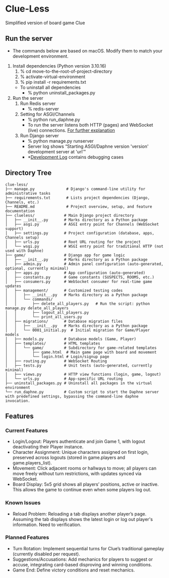 # Clue-Less
Simplified version of board game Clue

## Run the server
- The commands below are based on macOS. Modify them to match your development environment.
1. Install dependencies (Python version 3.10.16)
    1. % cd move-to-the-root-of-project-directory
    2. % activate-virtual-environment
    3. % pip install -r requirements.txt
    * To uninstall all dependencies
        - % python uninstall_packages.py
2. Run the server
    1. Run Redis server
        - % redis-server
    2. Setting for ASGI/Channels
        - % python run_daphne.py
        * To run the server listens both HTTP (pages) and WebSocket (live) connections. [For further explanation](https://www.notion.so/hyunjinkimdeveloper/Clue-Less-1a421801a53980059dbcc9c29b1b382f#1a821801a53980b39c8ced3d368ff56d)<br>
    3. Run Django server
        - % python manage.py runserver
        * Server log shows “Starting ASGI/Daphne version 'version' development server at 'url'"
        * *[Development Log](https://hyunjinkimdeveloper.notion.site/Clue-Less-1a421801a53980059dbcc9c29b1b382f?pvs=4) contains debugging cases<br>


## Directory Tree
```
clue-less/
├── manage.py              # Django's command-line utility for administrative tasks
├── requirements.txt       # Lists project dependencies (Django, Channels, etc.)
├── README.md              # Project overview, setup, and feature documentation
├── clueless/             # Main Django project directory
│   ├── __init__.py       # Marks directory as a Python package
│   ├── asgi.py           # ASGI entry point for Channels (WebSocket support)
│   ├── settings.py       # Project configuration (database, apps, Channels setup)
│   ├── urls.py           # Root URL routing for the project
│   └── wsgi.py           # WSGI entry point for traditional HTTP (not used with Daphne)
├── game/                 # Django app for game logic
│   ├── __init__.py       # Marks directory as a Python package
│   ├── admin.py          # Admin panel configuration (auto-generated, optional, currently minimal)
│   ├── apps.py           # App configuration (auto-generated)
│   ├── constants.py      # Game constants (SUSPECTS, ROOMS, etc.)
│   ├── consumers.py      # WebSocket consumer for real-time game updates
│   ├── management/       # Customized testing codes
│   │   ├── __init__.py   # Marks directory as a Python package
│   │   └── commands/
│   │       ├── delete_all_players.py   # Run the script: python manage.py delete_all_players
│   │       ├── logout_all_players.py
│   │       └── print_all_users.py
│   ├── migrations/       # Database migration files
│   │   ├── __init__.py   # Marks directory as a Python package
│   │   └── 0001_initial.py  # Initial migration for Game/Player models
│   ├── models.py         # Database models (Game, Player)
│   ├── templates/        # HTML templates
│   │   └── game/         # Subdirectory for game-related templates
│   │       ├── game.html  # Main game page with board and movement
│   │       └── login.html # Login/signup page
│   ├── routing.py        # WebSocket Routing
│   ├── tests.py          # Unit tests (auto-generated, currently minimal)
│   ├── views.py          # HTTP view functions (login, game, logout)
│   └── urls.py           # App-specific URL routing
├── uninstall_packages.py # Uninstall all packages in the virtual environment
└── run_daphne.py         # Custom script to start the Daphne server with predefined settings, bypassing the command-line daphne invocation.
```

## Features
### Current Features
* Login/Logout:
    Players authenticate and join Game 1,
    with logout deactivating their Player instance.
* Character Assignment:
    Unique characters assigned on first login,
    preserved across logouts (stored in game.players and game.players_list).
* Movement:
    Click adjacent rooms or hallways to move;
    all players can move freely without turn restrictions, with updates synced via WebSocket.
* Board Display:
    5x5 grid shows all players’ positions, active or inactive.
    This allows the game to continue even when some players log out.
### Known Issues
* Reload Problem:
    Reloading a tab displays another player’s page.
    Assuming the tab displays shows the latest login or log out player's information. Need to verification.
### Planned Features
* Turn Rotation:
    Implement sequential turns for Clue’s traditional gameplay (currently disabled per request).
* Suggestions/Accusations:
    Add mechanics for players to suggest or accuse, integrating card-based disproving and winning conditions.
* Game End:
    Define victory conditions and reset mechanics.
